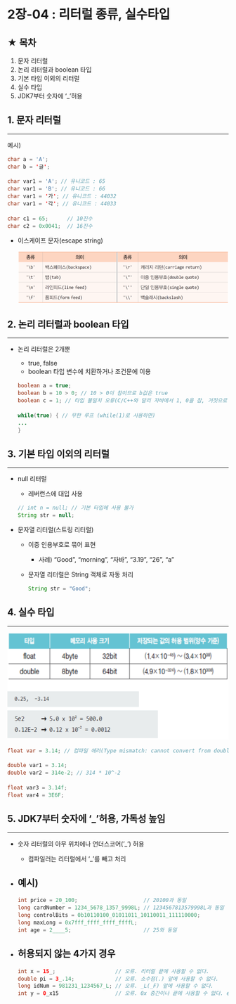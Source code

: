 # 2장-04 : 리터럴 종류, 실수타입

## ★ 목차

1. 문자 리터럴
2. 논리 리터럴과 boolean 타입
3. 기본 타입 이외의 리터럴
4. 실수 타입
5. JDK7부터 숫자에  ‘_’허용

## 1. 문자 리터럴

---

예시)

```java
char a = 'A';
char b = '글';

char var1 = 'A'; // 유니코드 : 65
char var1 = 'B'; // 유니코드 : 66
char var1 = '가'; // 유니코드 : 44032
char var1 = '각'; // 유니코드 : 44033

char c1 = 65;      // 10진수
char c2 = 0x0041;  // 16진수
```

- 이스케이프 문자(escape string)
    
    ![Untitled](../images/2023-02-22-Java2_04/Untitled.png)
    

 

## 2. 논리 리터럴과 boolean 타입

---

- 논리 리터럴은 2개뿐
    - true, false
    - boolean 타입 변수에 치환하거나 조건문에 이용
    
    ```java
    boolean a = true;
    boolean b = 10 > 0; // 10 > 0이 참이므로 b값은 true
    boolean c = 1; // 타입 불일치 오류(C/C++와 달리 자바에서 1, 0을 참, 거짓으로 사용 불가)
    
    while(true) { // 무한 루프 (while(1)로 사용하면)
    ...
    }
    ```
    

 

## 3. 기본 타입 이외의 리터럴

---

- null 리터럴
    - 레버런스에 대입 사용
    
    ```java
    // int n = null; // 기본 타입에 사용 불가
    String str = null;
    ```
    
- 문자열 리터럴(스트링 리터럴)
    - 이중 인용부호로 묶어 표현
        - 사례) “Good”, “morning”, “자바”, “3.19”, “26”, “a”
    - 문자열 리터럴은 String 객체로 자동 처리
        
        ```java
        String str = "Good";
        ```
        

## 4. 실수 타입

---

![Untitled](../images/2023-02-22-Java2_04/Untitled01.png)

```java
float var = 3.14; // 컴파일 에러(Type mismatch: cannot convert from double to float). 실수의 기본형의 double

double var1 = 3.14;
double var2 = 314e-2; // 314 * 10^-2

float var3 = 3.14f;
float var4 = 3E6F;
```

## 5. JDK7부터 숫자에 ‘_’허용, 가독성 높임

---

- 숫자 리터럴의 아무 위치에나 언더스코어(’_’) 허용
    - 컴파일러는 리터럴에서 ‘_’를 빼고 처리
- 예시)
    - 
    
    ```java
    int price = 20_100;                     // 20100과 동일
    long cardNumber = 1234_5678_1357_9998L; // 1234567813579998L과 동일
    long controlBits = 0b10110100_01011011_10110011_111110000;
    long maxLong = 0x7fff_ffff_ffff_ffffL;
    int age = 2____5;                       // 25와 동일
    ```
    
- 허용되지 않는 4가지 경우
    - 
    
    ```java
    int x = 15_;                   // 오류. 리터럴 끝에 사용할 수 없다.
    double pi = 3_.14;             // 오류. 소수점(.) 앞에 사용할 수 없다.
    long idNum = 981231_1234567_L; // 오류. _L(_F) 앞에 사용할 수 없다.
    int y = 0_x15                  // 오류. 0x 중간이나 끝에 사용할 수 없다. ex) 0x_15(오류)
    ```
